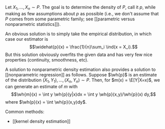 Let $X_1,\dots,X_n\sim P$. The goal is to determine the density of $P$, call it $p$, while making as few assumptions about $p$ as possible (i.e., we don't assume that $P$ comes from some parametric family; see [[parametric versus nonparametric statistics]]).  

An obvious solution is to simply take the empirical distribution, in which case our estimator is 
$$\widehat{p}(x) = \frac{1}{n}\sum_i \ind(x = X_i).$$
But this solution obviously overfits the given data and has very few nice properties (continuity, smoothness, etc). 

A solution to nonparametric density estimation also provides a solution to [[nonparametric regression]] as follows. Suppose $\wh{p}$ is an estimate of the distribution $(X_1,Y_1), \dots, (X_n,Y_n)\sim P$. Then, for $m(x) = \E[Y|X=x)$, we can generate an estimate of $m$ with 
$$\wh{m}(x) = \int y \wh{p}(y|x)dx = \int y \wh{p}(x,y)/\wh{p}(x) dy,$$
where $\wh{p}(x) = \int \wh{p}(x,y)dy$. 


Common methods: 
- [[kernel density estimation]]